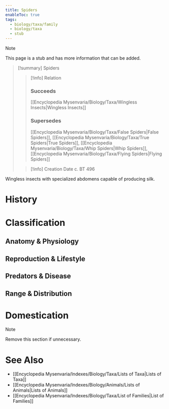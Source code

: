 ```yaml
---
title: Spiders
enableToc: true
tags:
  - biology/taxa/family
  - biology/taxa
  - stub
---
```


> [!note]
> This page is a stub and has more information that can be added.

> [!summary] Spiders
> > [!info] Relation
> > ### Succeeds
> > [[Encyclopedia Mysenvaria/Biology/Taxa/Wingless Insects|Wingless Insects]]
> > ### Supersedes
> > [[Encyclopedia Mysenvaria/Biology/Taxa/False Spiders|False Spiders]], [[Encyclopedia Mysenvaria/Biology/Taxa/True Spiders|True Spiders]], [[Encyclopedia Mysenvaria/Biology/Taxa/Whip Spiders|Whip Spiders]], [[Encyclopedia Mysenvaria/Biology/Taxa/Flying Spiders|Flying Spiders]]
>
> > [!info] Creation Date
> > c. BT 496

Wingless insects with specialized abdomens capable of producing silk.
# History

# Classification
## Anatomy & Physiology

## Reproduction & Lifestyle

## Predators & Disease

## Range & Distribution

# Domestication

> [!note]
> Remove this section if unnecessary.
# See Also
- [[Encyclopedia Mysenvaria/Indexes/Biology/Taxa/Lists of Taxa|Lists of Taxa]]
- [[Encyclopedia Mysenvaria/Indexes/Biology/Animals/Lists of Animals|Lists of Animals]]
- [[Encyclopedia Mysenvaria/Indexes/Biology/Taxa/List of Families|List of Families]]